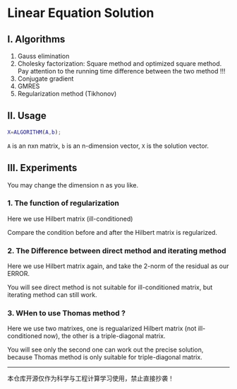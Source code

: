 # Linear Equation Solution

## I. Algorithms
1. Gauss elimination
2. Cholesky factorization:
   Square method and optimized square method.
   Pay attention to the running time difference between the two method !!!
4. Conjugate gradient
5. GMRES
6. Regularization method (Tikhonov)

## II. Usage
```matlab
X=ALGORITHM(A,b);
```
`A` is an nxn matrix, `b` is an n-dimension vector, `X` is the solution vector.

## III. Experiments
You may change the dimension n as you like.

### 1. The function of regularization
Here we use Hilbert matrix (ill-conditioned)

Compare the condition before and after the Hilbert matrix is regularized.

### 2. The Difference between direct method and iterating method
Here we use Hilbert matrix again, and take the 2-norm of the residual as our ERROR.

You will see direct method is not suitable for ill-conditioned matrix, but iterating method can still work.

### 3. WHen to use Thomas method ?
Here we use two matrixes, one is regualarized Hilbert matrix (not ill-conditioned now), the other is a triple-diagonal matrix.

You will see only the second one can work out the precise solution, because Thomas method is only suitable for triple-diagonal matrix.

---

本仓库开源仅作为科学与工程计算学习使用，禁止直接抄袭！
